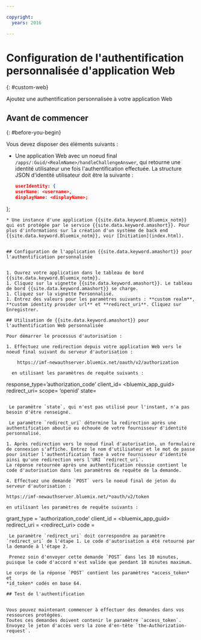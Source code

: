 ```yaml
---

copyright:
  years: 2016

---
```


# Configuration de l'authentification personnalisée d'application Web
{: #custom-web}

Ajoutez une authentification personnalisée à votre application Web

## Avant de commencer
{: #before-you-begin}

Vous devez disposer des éléments suivants :
* Une application Web avec un noeud final `/apps/:Guid/<RealmName>/handleChallengeAnswer`, qui retourne une identité utilisateur une fois l'authentification effectuée. La structure JSON d'identité utilisateur doit être la suivante :

   ```json
  userIdentity: {
  userName: <username>,
  displayName: <displayName>;
 };
```
* Une instance d'une application {{site.data.keyword.Bluemix_notm}} qui est protégée par le service {{site.data.keyword.amashort}}. Pour plus d'informations sur la création d'un système de back end {{site.data.keyword.Bluemix_notm}}, voir [Initiation](index.html).


## Configuration de l'application {{site.data.keyword.amashort}} pour l'authentification personnalisée


1. Ouvrez votre application dans le tableau de bord {{site.data.keyword.Bluemix_notm}}.
1. Cliquez sur la vignette {{site.data.keyword.amashort}}. Le tableau de bord {{site.data.keyword.amashort}} se charge.
1. Cliquez sur la vignette Personnalisé.
1. Entrez des valeurs pour les paramètres suivants : **custom realm**, **custom identity provider url** et **redirect_uri**. Cliquez sur Enregistrer.

## Utilisation de {{site.data.keyword.amashort}} pour l'authentification Web personnalisée

Pour démarrer le processus d'autorisation :

1. Effectuez une redirection depuis votre application Web vers le noeud final suivant du serveur d'autorisation :

    https://imf-newauthserver.bluemix.net/oauth/v2/authorization
  
  en utilisant les paramètres de requête suivants :
   ```
   response_type=’authorization_code’
   client_id= <bluemix\_app\_guid>
   redirect_uri= <uri for the redirect after getting an authorization code>
   scope= ‘openid’
   state= <state>
   ```

    Le paramètre `state`, qui n'est pas utilisé pour l'instant, n'a pas besoin d'être renseigné.

    Le paramètre `redirect_uri` détermine la redirection après une authentification aboutie ou échouée de votre fournisseur d'identité personnalisé.

1. Après redirection vers le noeud final d'autorisation, un formulaire de connexion s'affiche. Entrez le nom d'utilisateur et le mot de passe pour initier l'authentification face à votre fournisseur d'identité ainsi qu'une redirection vers l'URI `redirect_uri`.
La réponse retournée après une authentification réussie contient le code d'autorisation dans les paramètres de requête de la demande.

4. Effectuez une demande `POST` vers le noeud final de jeton du serveur d'autorisation :

 https://imf-newauthserver.bluemix.net/*oauth/v2/token

 en utilisant les paramètres de requête suivants :
 ```
 grant_type = 'authorization_code'
 client_id = <bluemix_app_guid>
 redirect_uri = <redirect_uri>
 code = <authorization code>
 ```
  Le paramètre `redirect_uri` doit correspondre au paramètre `redirect_uri` de l'étape 1. Le code d'autorisation a été retourné par la demande à l'étape 2. 
  
  Prenez soin d'envoyer cette demande `POST` dans les 10 minutes, puisque le code d'accord n'est valide que pendant 10 minutes maximum.

Le corps de la réponse `POST` contient les paramètres *access_token* et
*id_token* codés en base 64.

## Test de l'authentification


Vous pouvez maintenant commencer à effectuer des demandes dans vos ressources protégées.
Toutes ces demandes doivent contenir le paramètre `access_token`.
Envoyez le jeton d'accès vers la zone d'en-tête `the-Authorization-request`.


